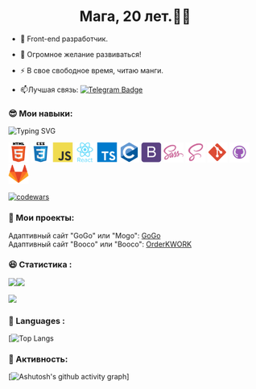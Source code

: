 ## <h1 align="center">Мага, 20 лет.:man_technologist:</h1>

- :telescope: Front-end разработчик.

- :seedling: Огромное желание развиваться!

- :zap: В свое свободное время, читаю манги.

- :mailbox:Лучшая связь: [![Telegram Badge](https://img.shields.io/badge/-@abum20209-blue?style=flat&logo=telegram&logoColor=white)](https://tele.click/@abum20209)

<!-- 
## Языки мира:(Русский)(Английский)(Таджикский). -->

### :sunglasses: Мои навыки: 
![Typing SVG](https://readme-typing-svg.herokuapp.com?color=%2336BCF7&lines=Веб-разработчика)

<div>
    <img src="./images/new/html_original_wordmark_logo_icon_146478.svg" title="HTML5" alt="HTML5" width="40" height="40"/>
    <img src="./images/new/css_original_wordmark_logo_icon_146576.svg" title="CSS3" alt="CSS3" width="40" height="40"/>
    <img src="./images/new/javascript_original_logo_icon_146455.svg" title="Javascript" alt="Javascript" width="40" height="40"/>
    <img src="./images/new/react_original_wordmark_logo_icon_146375.svg" title="React" alt="React" width="40" height="40"/>
    <img src="./images/new/typescript_original_logo_icon_146317.svg" title="Typescript" alt="Typescript" width="40" height="40"/>
    <img src="./images/new/c_original_logo_icon_146611.svg" title="C" alt="C" width="40" height="40"/>
    <img src="./images/new/bootstrap_plain_logo_icon_146619.svg" title="Bootstrap" alt="Bootstrap" width="40" height="40"/>
    <img src="./images/new/sass_original_logo_icon_146350.svg" title="SASS" alt="SASS" width="40" height="40"/>
    <img src="./images/new/file_type_scss_icon_130177.svg" title="SCSS" alt="SCSS" width="40" height="40"/>
    <img src="./images/new/file_type_git_icon_130581.svg" title="Git" alt="Git" width="40" height="40"/>
    <img src="./images/new/github_git_hub_logo_icon_132878.svg" title="GitHub" alt="GitHub" width="40" height="40"/>
    <img src="./images/new/gitlab_original_logo_icon_146503.svg" title="GitLab" alt="GitLab" width="40" height="40"/>
</div>

[![codewars](https://www.codewars.com/users/Proovide/badges/large)](https://www.codewars.com/users/Proovide)

<!-- (https://git.io/typing-svg) -->

<!-- 
![Html5](https://img.shields.io/badge/-Html5-df6e08?style=for-the-badge&logo=Html5&logoColor=efecec)
![CSS3](https://img.shields.io/badge/-CSS3-df6e08?style=for-the-badge&logo=CSS3&logoColor=606de0)
![Javascript](https://img.shields.io/badge/-Javascript-df6e08?style=for-the-badge&logo=Javascript&logoColor=f4e216)
![SASS](https://img.shields.io/badge/-SASS-df6e08?style=for-the-badge&logo=SASS&logoColor=f41d6f)
![SCSS](https://img.shields.io/badge/-SCSS-df6e08?style=for-the-badge&logo=SCSS&logoColor=ff0000)
![BEM](https://img.shields.io/badge/-BEM-df6e08?style=for-the-badge&logo=BEM&logoColor=1b1b1b)
![Git](https://img.shields.io/badge/-Git-df6e08?style=for-the-badge&logo=Git&logoColor=000000)
![GitHub](https://img.shields.io/badge/-GitHub-df6e08?style=for-the-badge&logo=GitHub&logoColor=000000)
![Blender](https://img.shields.io/badge/-Blender-df6e08?style=for-the-badge&logo=Blender&logoColor=fcbf28) -->

### :briefcase: Мои проекты:

Адаптивный сайт "GoGo" или "Mogo": <a href="https://mmii0220.github.io/GoGo/">GoGo</a><br/>
Адаптивный сайт "Booco" или "Booco": <a href="https://mmii0220.github.io/orderKWORK/">OrderKWORK</a>

### :satisfied: Статистика :

![](https://github-readme-streak-stats.herokuapp.com/?user=MMII0220&theme=algolia)![](https://github-readme-stats.vercel.app/api?username=MMII0220&show_icons=true&theme=algolia)
<!-- 
![](https://github-profile-summary-cards.vercel.app/api/cards/most-commit-language?username=MMII0220&theme=algolia)
![](https://github-profile-summary-cards.vercel.app/api/cards/repos-per-language?username=MMII0220&theme=algolia) -->

![](https://github-profile-summary-cards.vercel.app/api/cards/profile-details?username=MMII0220&theme=solarized_dark)

### :scroll: Languages :

[![Top Langs](https://github-readme-stats.vercel.app/api/top-langs/?username=MMII0220&theme=algolia)

### :muscle: Активность:


[![Ashutosh's github activity graph](https://activity-graph.herokuapp.com/graph?username=MMII0220&theme=react-dark)]

